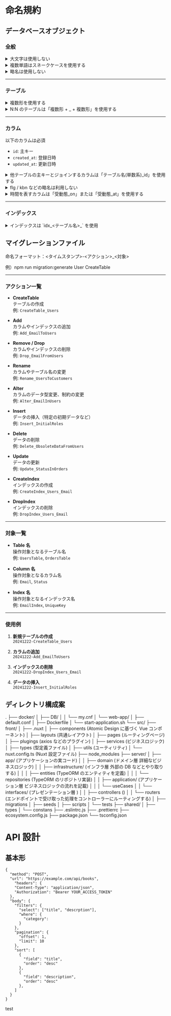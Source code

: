 # 命名規約

## データベースオブジェクト

### 全般

<details><summary>大文字は使用しない</summary>

- **例**
  - `DOCUMENTS` ❌
  - `Documents` ❌
  - `documents` ✔️

</details>

<details><summary>複数単語はスネークケースを使用する</summary>

- **例**
  - `tableName` ❌
  - `TableName` ❌
  - `tablename` ❌
  - `table_name` ✔️

</details>

<details><summary>略名は使用しない</summary>

- **例**
  - `start_dt` ❌
  - `maker_cd` ❌
  - `start_date` ✔️
  - `maker_code` ✔️

</details>

---

### テーブル

<details><summary>複数形を使用する</summary>

- **例**
  - `document` ❌
  - `documents` ✔️
  - `category` ❌
  - `categorys` ❌
  - `categories` ✔️

</details>

<details><summary>N:N のテーブルは「複数形 + _ + 複数形」を使用する</summary>

- **例**
  - `userscategories` ❌
  - `user_categories` ❌
  - `users_categories` ✔️

</details>

---

### カラム

以下のカラムは必須

- `id`: 主キー
- `created_at`: 登録日時
- `updated_at`: 更新日時

<details><summary>他テーブルの主キーとジョインするカラムは「テーブル名(単数系)_id」を使用する</summary>

- **例**
  - `categories_id` ❌
  - `category_id` ✔️

</details>

<details><summary>flg / kbn などの略名は利用しない</summary>

- **例**
  - `delete_flg` ❌
  - `delete_flag` △
  - `is_deleted` ✔️

</details>

<details><summary>時間を表すカラムは「受動態_on」または「受動態_at」を使用する</summary>

- **DATE 型**: 「受動態\_on」
- **TIMESTAMP 型**: 「受動態\_at」
- **例**
  - `created` ❌
  - `created_at` ✔️
  - `closed_day` ❌
  - `closed_on` ✔️

</details>

---

### インデックス

<details><summary>インデックスは `idx_<テーブル名>_<NN>` を使用</summary>

- **例**: `users` テーブルの場合
  - `idx_users_01`

</details>

## マイグレーションファイル

命名フォーマット：<タイムスタンプ>-<アクション>\_<対象>

例）npm run migration:generate User CreateTable

---

### アクション一覧

- **CreateTable**  
  テーブルの作成  
  例: `CreateTable_Users`

- **Add**  
  カラムやインデックスの追加  
  例: `Add_EmailToUsers`

- **Remove / Drop**  
  カラムやインデックスの削除  
  例: `Drop_EmailFromUsers`

- **Rename**  
  カラムやテーブル名の変更  
  例: `Rename_UsersToCustomers`

- **Alter**  
  カラムのデータ型変更、制約の変更  
  例: `Alter_EmailInUsers`

- **Insert**  
  データの挿入（特定の初期データなど）  
  例: `Insert_InitialRoles`

- **Delete**  
  データの削除  
  例: `Delete_ObsoleteDataFromUsers`

- **Update**  
  データの更新  
  例: `Update_StatusInOrders`

- **CreateIndex**  
  インデックスの作成  
  例: `CreateIndex_Users_Email`

- **DropIndex**  
  インデックスの削除  
  例: `DropIndex_Users_Email`

---

### 対象一覧

- **Table 名**  
  操作対象となるテーブル名  
  例: `UsersTable`, `OrdersTable`

- **Column 名**  
  操作対象となるカラム名  
  例: `Email`, `Status`

- **Index 名**  
  操作対象となるインデックス名  
  例: `EmailIndex`, `UniqueKey`

---

### 使用例

1. **新規テーブルの作成**  
   `20241222-CreateTable_Users`

2. **カラムの追加**  
   `20241222-Add_EmailToUsers`

3. **インデックスの削除**  
   `20241222-DropIndex_Users_Email`

4. **データの挿入**  
   `20241222-Insert_InitialRoles`

## ディレクトリ構成案

.
├── docker/
│ ├── DB/
│ │ └── my.cnf
│ └── web-app/
│ ├── default.conf
│ ├── Dockerfile
│ └── start-application.sh
└── src/
├── front/
│ ├── .nuxt
│ ├── components (Atomic Design に基づく Vue コンポーネント)
│ ├── layouts (共通レイアウト)
│ ├── pages (ルーティングページ)
│ ├── plugings (axios などのプラグイン)
│ ├── services (ビジネスロジック)
│ ├── types (型定義ファイル)
│ ├── utils (ユーティリティ)
│ └── nuxt.config.ts (Nuxt 設定ファイル)
├── node_modules
├── server/
│ ├── app/ (アプリケーションの実コード)
│ │ ├── domain (ドメイン層 詳細なビジネスロジック)
│ │ ├── infrastructure/ (インフラ層 外部の DB などとやり取りする)
│ │ │ ├── entities (TypeORM のエンティティを定義)
│ │ │ └── repositories (TypeORM のリポジトリ実装)
│ │ ├── application/ (アプリケーション層 ビジネスロジックの流れを記載)
│ │ │ └── useCases
│ │ └── interfaces/ (プレゼンテーション層 )
│ │ ├── controllers ()
│ │ └── routers (エンドポイントで受け取った処理をコントローラーにルーティングする)
│ ├── migrations
│ ├── seeds
│ ├── scripts
│ └── tests
├── shared/
│ ├── types
│ └── constans
├── .eslintrc.js
├── .prettierrc
├── ecosystem.config.js
├── package.json
└── tsconfig.json

# API 設計

## 基本形

```
{
  "method": "POST",
  "url": "https://example.com/api/books",
    "headers": {
    "Content-Type": "application/json",
    "Authorization": "Bearer YOUR_ACCESS_TOKEN"
  },
  "body": {
    "filters": {
      "select": ["title", "descrption"],
      "where": {
        "category":
      }
    },
    "pagination": {
      "offset": 1,
      "limit": 10
    },
    "sort": [
      {
        "field": "title",
        "order": "desc"
      },
      {
        "field": "description",
        "order": "desc"
      },
    ]
  }
}
```

test

